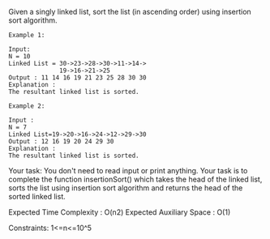 Given a singly linked list, sort the list (in ascending order) using insertion sort algorithm.
```
Example 1:

Input:
N = 10
Linked List = 30->23->28->30->11->14->
              19->16->21->25 
Output : 11 14 16 19 21 23 25 28 30 30 
Explanation :
The resultant linked list is sorted.
```
```
Example 2:

Input : 
N = 7
Linked List=19->20->16->24->12->29->30 
Output : 12 16 19 20 24 29 30 
Explanation : 
The resultant linked list is sorted.
```
Your task:
You don't need to read input or print anything. Your task is to complete the function insertionSort() which takes the head of the linked list, sorts the list using insertion sort algorithm and returns the head of the sorted linked list.
 
Expected Time Complexity : O(n2)
Expected Auxiliary Space : O(1)
 
Constraints:
1<=n<=10^5
